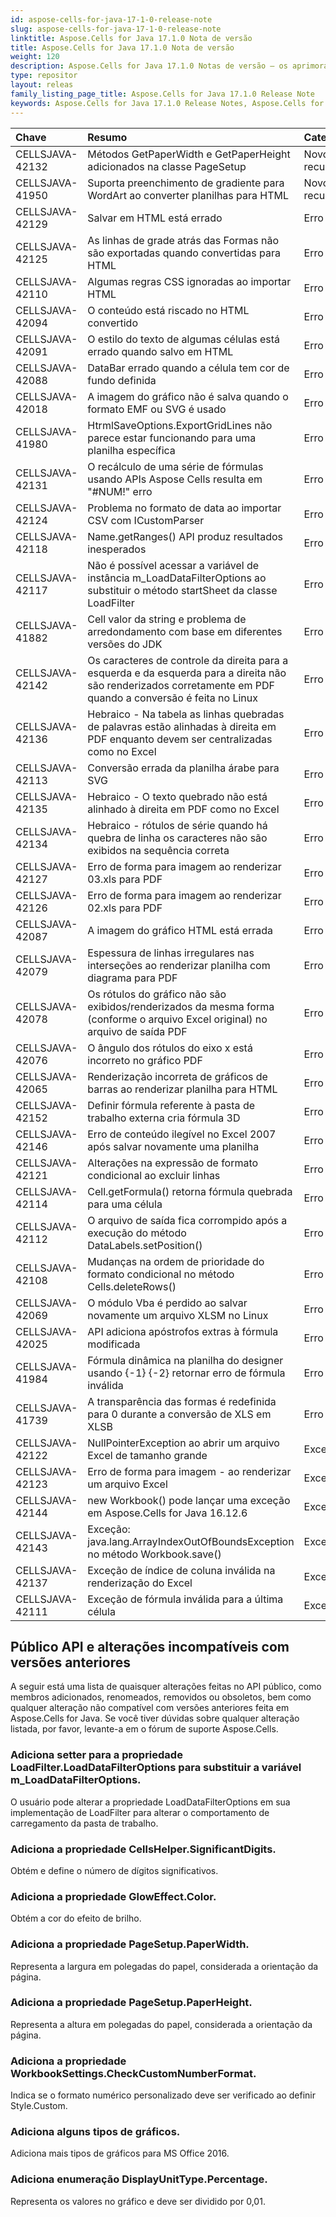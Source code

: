 ```yaml
---
id: aspose-cells-for-java-17-1-0-release-note
slug: aspose-cells-for-java-17-1-0-release-note
linktitle: Aspose.Cells for Java 17.1.0 Nota de versão
title: Aspose.Cells for Java 17.1.0 Nota de versão
weight: 120
description: Aspose.Cells for Java 17.1.0 Notas de versão – os aprimoramentos mais recentes, novos recursos e correções
type: repositor
layout: releas
family_listing_page_title: Aspose.Cells for Java 17.1.0 Release Note
keywords: Aspose.Cells for Java 17.1.0 Release Notes, Aspose.Cells for Java 17.1.0 updates and fixe
---
```

|**Chave**|**Resumo**|**Categoria**|
| :- | :- | :- |
|CELLSJAVA-42132|Métodos GetPaperWidth e GetPaperHeight adicionados na classe PageSetup|Novo recurso|
|CELLSJAVA-41950|Suporta preenchimento de gradiente para WordArt ao converter planilhas para HTML|Novo recurso|
|CELLSJAVA-42129|Salvar em HTML está errado|Erro|
|CELLSJAVA-42125|As linhas de grade atrás das Formas não são exportadas quando convertidas para HTML|Erro|
|CELLSJAVA-42110|Algumas regras CSS ignoradas ao importar HTML|Erro|
|CELLSJAVA-42094|O conteúdo está riscado no HTML convertido|Erro|
|CELLSJAVA-42091|O estilo do texto de algumas células está errado quando salvo em HTML|Erro|
|CELLSJAVA-42088|DataBar errado quando a célula tem cor de fundo definida|Erro|
|CELLSJAVA-42018|A imagem do gráfico não é salva quando o formato EMF ou SVG é usado|Erro|
|CELLSJAVA-41980|HtrmlSaveOptions.ExportGridLines não parece estar funcionando para uma planilha específica|Erro|
|CELLSJAVA-42131|O recálculo de uma série de fórmulas usando APIs Aspose Cells resulta em "#NUM!" erro|Erro|
|CELLSJAVA-42124|Problema no formato de data ao importar CSV com ICustomParser|Erro|
|CELLSJAVA-42118|Name.getRanges() API produz resultados inesperados|Erro|
|CELLSJAVA-42117|Não é possível acessar a variável de instância m_LoadDataFilterOptions ao substituir o método startSheet da classe LoadFilter|Erro|
|CELLSJAVA-41882|Cell valor da string e problema de arredondamento com base em diferentes versões do JDK|Erro|
|CELLSJAVA-42142|Os caracteres de controle da direita para a esquerda e da esquerda para a direita não são renderizados corretamente em PDF quando a conversão é feita no Linux|Erro|
|CELLSJAVA-42136|Hebraico - Na tabela as linhas quebradas de palavras estão alinhadas à direita em PDF enquanto devem ser centralizadas como no Excel|Erro|
|CELLSJAVA-42113|Conversão errada da planilha árabe para SVG|Erro|
|CELLSJAVA-42135|Hebraico - O texto quebrado não está alinhado à direita em PDF como no Excel|Erro|
|CELLSJAVA-42134|Hebraico - rótulos de série quando há quebra de linha os caracteres não são exibidos na sequência correta|Erro|
|CELLSJAVA-42127|Erro de forma para imagem ao renderizar 03.xls para PDF|Erro|
|CELLSJAVA-42126|Erro de forma para imagem ao renderizar 02.xls para PDF|Erro|
|CELLSJAVA-42087|A imagem do gráfico HTML está errada|Erro|
|CELLSJAVA-42079|Espessura de linhas irregulares nas interseções ao renderizar planilha com diagrama para PDF|Erro|
|CELLSJAVA-42078|Os rótulos do gráfico não são exibidos/renderizados da mesma forma (conforme o arquivo Excel original) no arquivo de saída PDF|Erro|
|CELLSJAVA-42076|O ângulo dos rótulos do eixo x está incorreto no gráfico PDF|Erro|
|CELLSJAVA-42065|Renderização incorreta de gráficos de barras ao renderizar planilha para HTML|Erro|
|CELLSJAVA-42152|Definir fórmula referente à pasta de trabalho externa cria fórmula 3D|Erro|
|CELLSJAVA-42146|Erro de conteúdo ilegível no Excel 2007 após salvar novamente uma planilha|Erro|
|CELLSJAVA-42121|Alterações na expressão de formato condicional ao excluir linhas|Erro|
|CELLSJAVA-42114|Cell.getFormula() retorna fórmula quebrada para uma célula|Erro|
|CELLSJAVA-42112|O arquivo de saída fica corrompido após a execução do método DataLabels.setPosition()|Erro|
|CELLSJAVA-42108|Mudanças na ordem de prioridade do formato condicional no método Cells.deleteRows()|Erro|
|CELLSJAVA-42069|O módulo Vba é perdido ao salvar novamente um arquivo XLSM no Linux|Erro|
|CELLSJAVA-42025|API adiciona apóstrofos extras à fórmula modificada|Erro|
|CELLSJAVA-41984|Fórmula dinâmica na planilha do designer usando {-1} {-2} retornar erro de fórmula inválida|Erro|
|CELLSJAVA-41739|A transparência das formas é redefinida para 0 durante a conversão de XLS em XLSB|Erro|
|CELLSJAVA-42122|NullPointerException ao abrir um arquivo Excel de tamanho grande|Exceção|
|CELLSJAVA-42123|Erro de forma para imagem - ao renderizar um arquivo Excel|Exceção|
|CELLSJAVA-42144|new Workbook() pode lançar uma exceção em Aspose.Cells for Java 16.12.6|Exceção|
|CELLSJAVA-42143|Exceção: java.lang.ArrayIndexOutOfBoundsException no método Workbook.save()|Exceção|
|CELLSJAVA-42137|Exceção de índice de coluna inválida na renderização do Excel|Exceção|
|CELLSJAVA-42111|Exceção de fórmula inválida para a última célula|Exceção|
##  **Público API e alterações incompatíveis com versões anteriores**
A seguir está uma lista de quaisquer alterações feitas no API público, como membros adicionados, renomeados, removidos ou obsoletos, bem como qualquer alteração não compatível com versões anteriores feita em Aspose.Cells for Java. Se você tiver dúvidas sobre qualquer alteração listada, por favor, levante-a em o fórum de suporte Aspose.Cells.
###  **Adiciona setter para a propriedade LoadFilter.LoadDataFilterOptions para substituir a variável m_LoadDataFilterOptions.**
O usuário pode alterar a propriedade LoadDataFilterOptions em sua implementação de LoadFilter para alterar o comportamento de carregamento da pasta de trabalho.
###  **Adiciona a propriedade CellsHelper.SignificantDigits.**
Obtém e define o número de dígitos significativos.
###  **Adiciona a propriedade GlowEffect.Color.**
Obtém a cor do efeito de brilho.
###  **Adiciona a propriedade PageSetup.PaperWidth.**
Representa a largura em polegadas do papel, considerada a orientação da página.
###  **Adiciona a propriedade PageSetup.PaperHeight.**
Representa a altura em polegadas do papel, considerada a orientação da página.
###  **Adiciona a propriedade WorkbookSettings.CheckCustomNumberFormat.**
Indica se o formato numérico personalizado deve ser verificado ao definir Style.Custom.
###  **Adiciona alguns tipos de gráficos.**
Adiciona mais tipos de gráficos para MS Office 2016.
###  **Adiciona enumeração DisplayUnitType.Percentage.**
Representa os valores no gráfico e deve ser dividido por 0,01.
